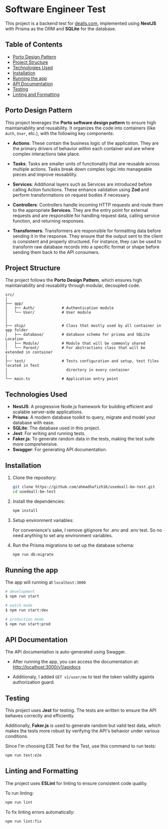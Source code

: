 # Software Engineer Test

This project is a backend test for [dealls.com](), implemented using **NestJS** with Prisma as the ORM and **SQLite** for the database.

## Table of Contents
- [Porto Design Pattern](#porto-design-pattern)
- [Project Structure](#project-structure)
- [Technologies Used](#technologies-used)
- [Installation](#installation)
- [Running the app](#running-the-app)
- [API Documentation](#api-documentation)
- [Testing](#testing)
- [Linting and Formatting](#linting-and-formatting)


## Porto Design Pattern

This project leverages the **Porto software design pattern** to ensure high maintainability and reusability. It organizes the code into containers (like `Auth`, `User`, etc.), with the following key components:

- **Actions**: These contain the business logic of the application. They are the primary drivers of behavior within each container and are where complex interactions take place.
  
- **Tasks**: Tasks are smaller units of functionality that are reusable across multiple actions. Tasks break down complex logic into manageable pieces and improve reusability.

- **Services**: Additional layers such as Services are introduced before calling Action functions. These enhance validation using **Zod** and perform transformations on request bodies if necessary.

- **Controllers**: Controllers handle incoming HTTP requests and route them to the appropriate **Services**. They are the entry point for external requests and are responsible for handling request data, calling service function, and returning responses.

- **Transformers**: Transformers are responsible for formatting data before sending it in the response. They ensure that the output sent to the client is consistent and properly structured. For instance, they can be used to transform raw database records into a specific format or shape before sending them back to the API consumers.

## Project Structure

The project follows the **Porto Design Pattern**, which ensures high maintainability and reusability through modular, decoupled code.

```
src/
│
├── app/
│   ├── Auth/            # Authentication module
│   └── User/            # User module
│   
│
├── ship/                # Class that mostly used by all container in app folder
│   ├── database/        # database schema for prisma and SQLite Location
│   ├── Module/          # Module that will be commonly shared
│   └── Parent/          # For abstractions class that will be extended in container
│
├── test/                # Tests configuration and setup, test files located in Test 
│                          directory in every container
│
└── main.ts              # Application entry point
```

## Technologies Used

- **NestJS**: A progressive Node.js framework for building efficient and scalable server-side applications.
- **Prisma**: A modern database toolkit to query, migrate and model your database with ease.
- **SQLite**: The database used in this project.
- **Jest**: For writing and running tests.
- **Faker.js**: To generate random data in the tests, making the test suite more comprehensive.
- **Swagger**: For generating API documentation.

## Installation

1. Clone the repository:
   ```bash
   git clone https://github.com/ahmadhafizh16/usedeall-be-test.git
   cd usedeall-be-test
   ```

2. Install the dependencies:
   ```bash
   npm install
   ```

3. Setup environment variables:

   For convenience's sake, I remove gitignore for .env and .env test. So no need anything to set any environment variables.

4. Run the Prisma migrations to set up the database schema:
   ```bash
   npm run db:migrate
   ```

## Running the app

The app will running at `localhost:3000`

```bash
# development
$ npm run start

# watch mode
$ npm run start:dev

# production mode
$ npm run start:prod
```

## API Documentation

The API documentation is auto-generated using Swagger.

- After running the app, you can access the documentation at: [http://localhost:3000/v1/apidocs](http://localhost:3000/v1/apidocs)

- Additionaly, I added `GET v1/user/me` to test the token validity againts authorization guard.


## Testing

This project uses **Jest** for testing. The tests are written to ensure the API behaves correctly and efficiently.

Additionally, **Faker.js** is used to generate random but valid test data, which makes the tests more robust by verifying the API's behavior under various conditions.

Since I'm choosing E2E Test for the Test, use this command to run tests:

```bash
npm run test:e2e
```

## Linting and Formatting

The project uses **ESLint** for linting to ensure consistent code quality.

To run linting:

```bash
npm run lint
```

To fix linting errors automatically:

```bash
npm run lint:fix
```


